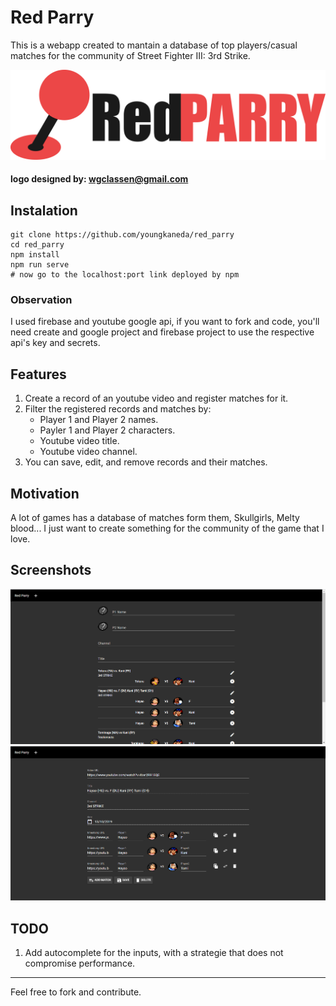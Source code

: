 # Red Parry

This is a webapp created to mantain a database of top players/casual matches for the community of Street Fighter III: 3rd Strike.

![home](./img/logo.png)

#### logo designed by: wgclassen@gmail.com

## Instalation

```
git clone https://github.com/youngkaneda/red_parry
cd red_parry
npm install
npm run serve
# now go to the localhost:port link deployed by npm
```

### Observation

I used firebase and youtube google api, if you want to fork and code, you'll need create and google project and firebase project to use the respective api's key and secrets.

## Features

1. Create a record of an youtube video and register matches for it.
1. Filter the registered records and matches by:
    * Player 1 and Player 2 names.
    * Payler 1 and Player 2 characters.
    * Youtube video title.
    * Youtube video channel.
2. You can save, edit, and remove records and their matches.

## Motivation

A lot of games has a database of matches form them, Skullgirls, Melty blood... I just want to create something for the community of the game that I love.

## Screenshots

![home](./img/ss_home.png)
![edit](./img/ss_edit.png)

## TODO

1. Add autocomplete for the inputs, with a strategie that does not compromise performance.

---

Feel free to fork and contribute.
